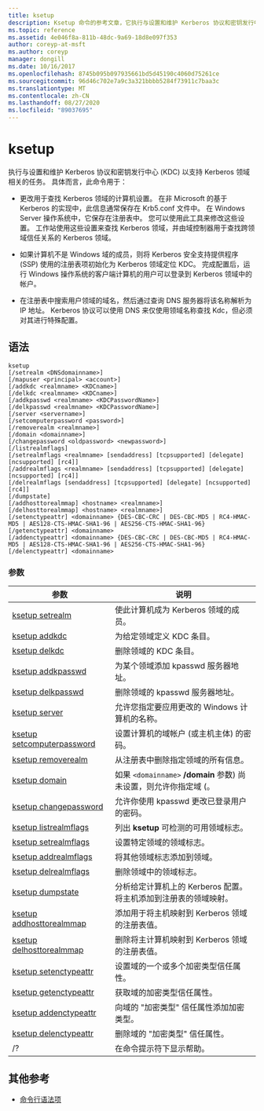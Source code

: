 ```yaml
---
title: ksetup
description: Ksetup 命令的参考文章，它执行与设置和维护 Kerberos 协议和密钥发行中心 (KDC) 以支持 Kerberos 领域相关的任务。
ms.topic: reference
ms.assetid: 4e046f8a-811b-48dc-9a69-18d8e097f353
author: coreyp-at-msft
ms.author: coreyp
manager: dongill
ms.date: 10/16/2017
ms.openlocfilehash: 8745b095b097935661bd5d45190c4060d75261ce
ms.sourcegitcommit: 96d46c702e7a9c3a321bbbb5284f73911c7baa3c
ms.translationtype: MT
ms.contentlocale: zh-CN
ms.lasthandoff: 08/27/2020
ms.locfileid: "89037695"
---
```

# <a name="ksetup"></a>ksetup

执行与设置和维护 Kerberos 协议和密钥发行中心 (KDC) 以支持 Kerberos 领域相关的任务。 具体而言，此命令用于：

- 更改用于查找 Kerberos 领域的计算机设置。 在非 Microsoft 的基于 Kerberos 的实现中，此信息通常保存在 Krb5.conf 文件中。 在 Windows Server 操作系统中，它保存在注册表中。 您可以使用此工具来修改这些设置。 工作站使用这些设置来查找 Kerberos 领域，并由域控制器用于查找跨领域信任关系的 Kerberos 领域。

- 如果计算机不是 Windows 域的成员，则将 Kerberos 安全支持提供程序 (SSP) 使用的注册表项初始化为 Kerberos 领域定位 KDC。 完成配置后，运行 Windows 操作系统的客户端计算机的用户可以登录到 Kerberos 领域中的帐户。

- 在注册表中搜索用户领域的域名，然后通过查询 DNS 服务器将该名称解析为 IP 地址。 Kerberos 协议可以使用 DNS 来仅使用领域名称查找 Kdc，但必须对其进行特殊配置。

## <a name="syntax"></a>语法

```
ksetup
[/setrealm <DNSdomainname>]
[/mapuser <principal> <account>]
[/addkdc <realmname> <KDCname>]
[/delkdc <realmname> <KDCname>]
[/addkpasswd <realmname> <KDCPasswordName>]
[/delkpasswd <realmname> <KDCPasswordName>]
[/server <servername>]
[/setcomputerpassword <password>]
[/removerealm <realmname>]
[/domain <domainname>]
[/changepassword <oldpassword> <newpassword>]
[/listrealmflags]
[/setrealmflags <realmname> [sendaddress] [tcpsupported] [delegate] [ncsupported] [rc4]]
[/addrealmflags <realmname> [sendaddress] [tcpsupported] [delegate] [ncsupported] [rc4]]
[/delrealmflags [sendaddress] [tcpsupported] [delegate] [ncsupported] [rc4]]
[/dumpstate]
[/addhosttorealmmap] <hostname> <realmname>]
[/delhosttorealmmap] <hostname> <realmname>]
[/setenctypeattr] <domainname> {DES-CBC-CRC | DES-CBC-MD5 | RC4-HMAC-MD5 | AES128-CTS-HMAC-SHA1-96 | AES256-CTS-HMAC-SHA1-96}
[/getenctypeattr] <domainname>
[/addenctypeattr] <domainname> {DES-CBC-CRC | DES-CBC-MD5 | RC4-HMAC-MD5 | AES128-CTS-HMAC-SHA1-96 | AES256-CTS-HMAC-SHA1-96}
[/delenctypeattr] <domainname>
```

### <a name="parameters"></a>参数

| 参数 | 说明 |
| --------- | ----------- |
| [ksetup setrealm](ksetup-setrealm.md) | 使此计算机成为 Kerberos 领域的成员。 |
| [ksetup addkdc](ksetup-addkdc.md) | 为给定领域定义 KDC 条目。 |
| [ksetup delkdc](ksetup-delkdc.md) | 删除领域的 KDC 条目。 |
| [ksetup addkpasswd](ksetup-addkpasswd.md) | 为某个领域添加 kpasswd 服务器地址。 |
| [ksetup delkpasswd](ksetup-delkpasswd.md) | 删除领域的 kpasswd 服务器地址。 |
| [ksetup server](ksetup-server.md) | 允许您指定要应用更改的 Windows 计算机的名称。 |
| [ksetup setcomputerpassword](ksetup-setcomputerpassword.md) | 设置计算机的域帐户 (或主机主体) 的密码。 |
| [ksetup removerealm](ksetup-removerealm.md) | 从注册表中删除指定领域的所有信息。 |
| [ksetup domain](ksetup-domain.md) | 如果 `<domainname>` **/domain** 参数) 尚未设置，则允许你指定域 (。 |
| [ksetup changepassword](ksetup-changepassword.md) | 允许你使用 kpasswd 更改已登录用户的密码。 |
| [ksetup listrealmflags](ksetup-listrealmflags.md) | 列出 **ksetup** 可检测的可用领域标志。 |
| [ksetup setrealmflags](ksetup-setrealmflags.md) | 设置特定领域的领域标志。 |
| [ksetup addrealmflags](ksetup-addrealmflags.md) | 将其他领域标志添加到领域。 |
| [ksetup delrealmflags](ksetup-delrealmflags.md) | 删除领域中的领域标志。 |
| [ksetup dumpstate](ksetup-dumpstate.md) | 分析给定计算机上的 Kerberos 配置。 将主机添加到注册表的领域映射。 |
| [ksetup addhosttorealmmap](ksetup-addhosttorealmmap.md) | 添加用于将主机映射到 Kerberos 领域的注册表值。 |
| [ksetup delhosttorealmmap](ksetup-delhosttorealmmap.md) | 删除将主计算机映射到 Kerberos 领域的注册表值。 |
| [ksetup setenctypeattr](ksetup-setenctypeattr.md) | 设置域的一个或多个加密类型信任属性。 |
| [ksetup getenctypeattr](ksetup-getenctypeattr.md) | 获取域的加密类型信任属性。 |
| [ksetup addenctypeattr](ksetup-addenctypeattr.md) | 向域的 "加密类型" 信任属性添加加密类型。 |
| [ksetup delenctypeattr](ksetup-delenctypeattr.md) | 删除域的 "加密类型" 信任属性。 |
| /? | 在命令提示符下显示帮助。 |

## <a name="additional-references"></a>其他参考

- [命令行语法项](command-line-syntax-key.md)